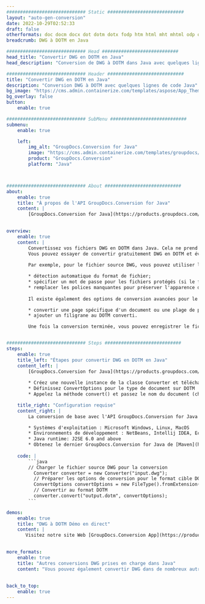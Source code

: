 ```yaml
---
############################# Static ############################
layout: "auto-gen-conversion"
date: 2022-10-29T02:52:33
draft: false
otherformats: doc docm docx dot dotm dotx fodp htm html mht mhtml odp odt otp pot potm potx pps ppsm ppsx ppt pptm pptx rtf
breadcrumb: DWG à DOTM en Java

############################# Head ############################
head_title: "Convertir DWG en DOTM en Java"
head_description: "Conversion de DWG à DOTM dans Java avec quelques lignes de code. Convertissez plus de 160 formats de fichiers à l'aide de l'API de conversion de documents GroupDocs pour Java"

############################# Header ############################
title: "Convertir DWG en DOTM en Java"
description: "Conversion DWG à DOTM avec quelques lignes de code Java"
bg_image: "https://cms.admin.containerize.com/templates/aspose/App_Themes/V3/images/bg/header1.png"
bg_overlay: false
button:
    enable: true

############################# SubMenu ############################
submenu:
    enable: true

    left:
        img_alt: "GroupDocs.Conversion for Java"
        image: "https://cms.admin.containerize.com/templates/groupdocs/images/product-logos/90x90-noborder/groupdocs-conversion-java.png"
        product: "GroupDocs.Conversion"
        platform: "Java"



############################# About ############################
about:
    enable: true
    title: "À propos de l'API GroupDocs.Conversion for Java"
    content: |
        [GroupDocs.Conversion for Java](https://products.groupdocs.com/conversion/java/) est une API de conversion de format de fichier avancée pour la conversion entre les formats d'image et de document populaires tels que Microsoft Office, OpenDocument, PDF, HTML, e-mail, CAO. et bien plus encore avec seulement quelques lignes de code. L'API native détecte automatiquement les formats des documents originaux et propose de nombreuses options de personnalisation des documents convertis. Outre la fonction d'extraction d'informations d'un document, il prend également en charge la mise en cache des résultats de conversion sur le disque local par défaut. Cependant, tout type de stockage de cache peut être pris en charge en implémentant les interfaces appropriées - Amazon S3, Dropbox, Google Drive, Windows Azure, Reddis ou tout autre.
    

overview:
    enable: true
    content: |
        Convertissez vos fichiers DWG en DOTM dans Java. Cela ne prend que quelques lignes de code Java sur n'importe quelle plate-forme de votre choix, telle que Windows, Linux, macOS.
        Vous pouvez essayer de convertir gratuitement DWG en DOTM et évaluer la qualité des résultats de conversion. En plus des scripts de conversion de fichiers simples, vous pouvez essayer des options plus sophistiquées pour charger le fichier source DWG et stocker la sortie DOTM. 
        
        Par exemple, pour le fichier source DWG, vous pouvez utiliser les options de chargement suivantes :

        * détection automatique du format de fichier;
        * spécifier un mot de passe pour les fichiers protégés (si le format de fichier le prend en charge);
        * remplacer les polices manquantes pour préserver l'apparence du document.
        
        Il existe également des options de conversion avancées pour le fichier DOTM :

        * convertir une page spécifique d'un document ou une plage de pages;
        * ajouter un filigrane au DOTM converti.

        Une fois la conversion terminée, vous pouvez enregistrer le fichier DOTM dans votre chemin de fichier local ou dans un stockage tiers tel que FTP, Amazon S3, Google Drive, Dropbox, etc. Veuillez noter - pour convertir DWG à DOTM, vous n'avez pas besoin d'installer de logiciel supplémentaire, tel que MS Office, Open Office, Adobe Acrobat Reader, etc.


############################# Steps ############################
steps:
    enable: true
    title_left: "Étapes pour convertir DWG en DOTM en Java"
    content_left: |
        [GroupDocs.Conversion for Java](https://products.groupdocs.com/conversion/java/) permet aux développeurs de convertir facilement le fichier DWG en DOTM avec quelques lignes de code.
        
        * Créez une nouvelle instance de la classe Converter et téléchargez le fichier DWG avec le chemin complet
        * Définissez ConvertOptions pour le type de document sur DOTM
        * Appelez la méthode convert() et passez le nom du document (chemin complet) et le format (DOTM) en tant que paramètre

    title_right: "Configuration requise"
    content_right: |
        La conversion de base avec l'API GroupDocs.Conversion for Java peut être effectuée avec seulement quelques lignes de code. Nos API sont prises en charge sur toutes les principales plates-formes et systèmes d'exploitation. Avant d'exécuter le code ci-dessous, assurez-vous que les prérequis suivants sont installés sur votre système.

        * Systèmes d'exploitation : Microsoft Windows, Linux, MacOS
        * Environnements de développement : NetBeans, Intellij IDEA, Eclipse, etc.
        * Java runtime: J2SE 6.0 and above
        * Obtenez le dernier GroupDocs.Conversion for Java de [Maven](https://repository.groupdocs.com/webapp/#/artifacts/browse/tree/General/repo/com/groupdocs/groupdocs-conversion)
         
    code: |
        ```java    
        // Charger le fichier source DWG pour la conversion
          Converter converter = new Converter("input.dwg");
          // Préparer les options de conversion pour le format cible DOTM
          ConvertOptions convertOptions = new FileType().fromExtension("dotm").getConvertOptions();
          // Convertir au format DOTM
          converter.convert("output.dotm", convertOptions);
        ```

demos:
    enable: true
    title: "DWG à DOTM Démo en direct"
    content: |
       Visitez notre site Web [GroupDocs.Conversion App](https://products.groupdocs.app/conversion/family) et essayez la conversion DWG à DOTM maintenant. La démo gratuite présente les avantages suivants
          

more_formats:
    enable: true
    title: "Autres conversions DWG prises en charge dans Java"
    content: "Vous pouvez également convertir DWG dans de nombreux autres formats de fichiers. Veuillez consulter la liste ci-dessous."
       
       
back_to_top:
    enable: true
---
```

